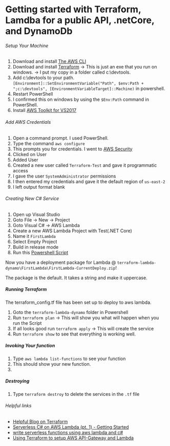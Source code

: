 # Getting started with Terraform, Lamdba for a public API, .netCore, and DynamoDb


###### Setup Your Machine

1. Download and install [The AWS CLI]
2. Download and install [Terraform] -> This is just an exe that you run on windows. -> I put my copy in a folder called c:\devtools.
3. Add c:\devtools to your path. `[Environment]::SetEnvironmentVariable("Path", $env:Path + ";c:\devtools", [EnvironmentVariableTarget]::Machine)` in powershell.
4. Restart PowerShell
5. I confirmed this on windows by using the `$Env:Path` command in PowerShell.
6. Install [AWS Toolkit for VS2017]

###### Add AWS Credentials

1. Open a command prompt. I used PowerShell.
2. Type the command `aws configure`
3. This prompts you for credentials. I went to [AWS Security]
4. Clicked on User
5. Added User
6. Created a new user called `Terraform-Test` and gave it programmatic access
7. I gave the user `SystemAdministrator` permissions
8. I then entered my credentials and gave it the default region of `us-east-2`
9. I left output format blank

###### Creating New C# Service

1. Open up Visual Studio
2. Goto File -> New -> Project
3. Goto Visual C# -> AWS Lambda
4. Create a new AWS Lambda Project with Test(.NET Core)
5. Name it `FirstLambda`
6. Select Empty Project
7. Build in release mode
8. Run this [Powershell Script]

Now you have a deployment package for Lambda @ `terraform-lambda-dynamo\FirstLambda\FirstLambda-CurrentDeploy.zip`!

The package is the default. It takes a string and make it uppercase.

##### Running Terraform

The terraform_config.tf file has been set up to deploy to aws lambda.

1. Goto the `terraform-lambda-dynamo` folder in Powershell
2. Run `terraform plan` -> This will show you what will happen when you run the Script
3. If all looks good run `terraform apply` -> This will create the service
4. Run `terraform show` to see that everything is working well.


##### Invoking Your function

1. Type `aws lambda list-functions` to see your function
2. This should show your new function.
3. 

##### Destroying

1. Type `terraform destroy` to delete the services in the `.tf` file

###### Helpful links

 - [Helpful Blog on Terraform]
 - [Serverless C# on AWS Lambda (pt. 1) - Getting Started]
 - [write serverless functions using aws lambda and c#]
 - [Using Terraform to setup AWS API-Gateway and Lambda]

[The AWS CLI]: https://aws.amazon.com/cli/
[Terraform]: https://www.terraform.io/intro/getting-started/install.html
[Helpful Blog on Terraform]: https://seanmcgary.com/posts/how-to-deploy-an-aws-lambda-with-terraform
[these instructions]:http://stackoverflow.com/a/1618297/2740086
[AWS Security]: https://console.aws.amazon.com/iam/home?region=us-west-2#/security_credential
[Serverless C# on AWS Lambda (pt. 1) - Getting Started]: http://thingrepository.com/2017/02/05/Serverless-C-on-AWS-Lambda-pt-1/
[AWS Toolkit for VS2017]: https://aws.amazon.com/blogs/developer/preview-of-the-aws-toolkit-for-visual-studio-2017/
[write serverless functions using aws lambda and c#]: https://www.codeproject.com/Articles/1172832/write-serverless-functions-using-aws-lambda-and-cs
[PowerShell Script]: https://raw.githubusercontent.com/sobisar/terraform-lambda-dynamo/master/FirstLambda/packageLambda.ps1
[Using Terraform to setup AWS API-Gateway and Lambda]: https://andydote.co.uk/2017/03/17/terraform-aws-lambda-api-gateway/
